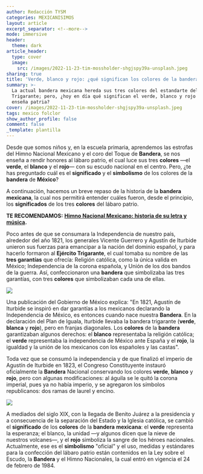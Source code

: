 ```yaml
---
author: Redacción TYSM
categories: MEXICANISIMOS
layout: article
excerpt_separator: <!--more-->
mode: immersive
header:
  theme: dark
article_header:
  type: cover
  image:
    src: /images/2022-11-23-tim-mossholder-shgjspy39a-unsplash.jpeg
sharing: true
title: 'Verde, blanco y rojo: ¿qué significan los colores de la bandera de México?'
summary: >-
  La actual bandera mexicana hereda sus tres colores del estandarte del Ejército
  Trigarante; pero, ¿hoy en día qué significan el verde, blanco y rojo de la
  enseña patria?
cover: /images/2022-11-23-tim-mossholder-shgjspy39a-unsplash.jpeg
tags: mexico folclor
show_author_profile: false
comment: false
_template: plantilla
---
```







Desde que somos niños y, en la escuela primaria, aprendemos las estrofas del Himno Nacional Mexicano y el coro del Toque de **Bandera**, se nos enseña a rendir honores al lábaro patrio, el cual luce sus tres **colores** —el **verde**, el **blanco** y el **rojo**— con su escudo nacional en el centro. Pero, ¿te has preguntado cuál es el **significado** y el **simbolismo** de los colores de la **bandera** de **México**?

A continuación, hacemos un breve repaso de la historia de la **bandera** **mexicana**, la cual nos permitirá entender cuáles fueron, desde el principio, los **significados** de los tres **colores** del lábaro patrio.

**TE RECOMENDAMOS:** [**Himno Nacional Mexicano: historia de su letra y música**](https://blog.tonoysumariachi.com/mexicanisimos/2022/07/26/himno-nacional-mexicano-historia-de-su-letra-y-musica.html)**.**

Poco antes de que se consumara la Independencia de nuestro país, alrededor del año 1821, los generales Vicente Guerrero y Agustín de Iturbide unieron sus fuerzas para emancipar a la nación del dominio español, y para hacerlo formaron al **Ejército Trigarante**, el cual tomaba su nombre de las **tres garantías** que ofrecía: Religión católica, como la única valida en México; Independencia de la corona española, y Unión de los dos bandos de la guerra. Así, confeccionaron una **bandera** que simbolizaba las tres garantías, con tres **colores** que simbolizaban cada una de ellas.

![](https://upload.wikimedia.org/wikipedia/commons/thumb/0/0c/Bandera_Ej%C3%A9rcito_Trigarante_del_Regimiento_de_Infanter%C3%ADa_de_Iturbide.jpg/1024px-Bandera_Ej%C3%A9rcito_Trigarante_del_Regimiento_de_Infanter%C3%ADa_de_Iturbide.jpg)

Una publicación del Gobierno de México explica: "En 1821, Agustín de Iturbide se inspiró en dar garantías a los mexicanos declarando la Independencia de México, es entonces cuando nace nuestra **Bandera**. En la declaración del Plan de Iguala, Iturbide llevaba la bandera trigarante (**verde**, **blanca** y **rojo**), pero en franjas diagonales. Los **colores** de la **bandera** garantizaban algunos derechos: el **blanco** representaba la religión católica; el **verde** representaba la independencia de México ante España y el **rojo**, la igualdad y la unión de los mexicanos con los españoles y las castas".

Toda vez que se consumó la independencia y de que finalizó el imperio de Agustín de Iturbide en 1823, el Congreso Constituyente instauró oficialmente la **Bandera** Nacional conservando los colores **verde**, **blanco** y **rojo**, pero con algunas modificaciones: al águila se le quitó la corona imperial, pues ya no había imperio, y se agregaron los símbolos republicanos: dos ramas de laurel y encino.

![](https://upload.wikimedia.org/wikipedia/commons/3/36/Bandera_del_Ej%C3%A9rcito_Constitucionalista_Mexico.jpg)

A mediados del siglo XIX, con la llegada de Benito Juárez a la presidencia y a consecuencia de la separación del Estado y la Iglesia católica, se cambió el **significado** de los **colores** de la **bandera** **mexicana**: el **verde** representa la esperanza; el blanco, la unidad —y algunos dicen que la nieve de nuestros volcanes—, y el **rojo** simboliza la sangre de los héroes nacionales. Actualmente, ese es el **simbolismo** "oficial" y el uso, medidas y estándares para la confección del lábaro patrio están contenidos en la Ley sobre el Escudo, la **Bandera** y el Himno Nacionales, la cual entró en vigencia el 24 de febrero de 1984.

